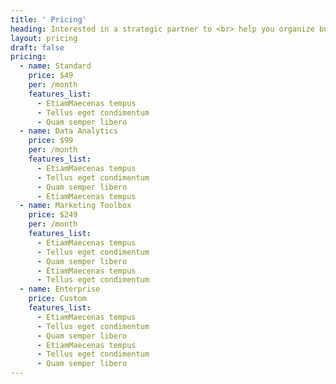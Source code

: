 ```yaml
---
title: ' Pricing'
heading: Interested in a strategic partner to <br> help you organize business?
layout: pricing
draft: false
pricing:
  - name: Standard
    price: $49
    per: /month
    features_list:
      - EtiamMaecenas tempus
      - Tellus eget condimentum
      - Quam semper libero
  - name: Data Analytics
    price: $99
    per: /month
    features_list:
      - EtiamMaecenas tempus
      - Tellus eget condimentum
      - Quam semper libero
      - EtiamMaecenas tempus
  - name: Marketing Toolbox
    price: $249
    per: /month
    features_list:
      - EtiamMaecenas tempus
      - Tellus eget condimentum
      - Quam semper libero
      - EtiamMaecenas tempus
      - Tellus eget condimentum
  - name: Enterprise
    price: Custom
    features_list:
      - EtiamMaecenas tempus
      - Tellus eget condimentum
      - Quam semper libero
      - EtiamMaecenas tempus
      - Tellus eget condimentum
      - Quam semper libero
---
```

